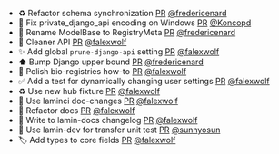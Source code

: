 - ♻️ Refactor schema synchronization [PR](https://github.com/laminlabs/lamindb-setup/pull/787) [@fredericenard](https://github.com/fredericenard)
- 🐛 Fix private_django_api encoding on Windows [PR](https://github.com/laminlabs/lamindb-setup/pull/795) [@Koncopd](https://github.com/Koncopd)
- 🐛 Rename ModelBase to RegistryMeta [PR](https://github.com/laminlabs/lamindb-setup/pull/794) [@fredericenard](https://github.com/fredericenard)
- 🚸  Cleaner API [PR](https://github.com/laminlabs/lamindb-setup/pull/792) [@falexwolf](https://github.com/falexwolf)
- ✨ Add global `prune-django-api` setting [PR](https://github.com/laminlabs/lamin-cli/pull/53) [@falexwolf](https://github.com/falexwolf)
- ⬆️ Bump Django upper bound [PR](https://github.com/laminlabs/lamindb-setup/pull/793) [@fredericenard](https://github.com/fredericenard)
- 📝 Polish bio-registries how-to [PR](https://github.com/laminlabs/lamindb/pull/1722) [@falexwolf](https://github.com/falexwolf)
- ✅ Add a test for dynamically changing user settings [PR](https://github.com/laminlabs/lamindb-setup/pull/791) [@falexwolf](https://github.com/falexwolf)
- ♻️ Use new hub fixture [PR](https://github.com/laminlabs/lamindb-setup/pull/789) [@falexwolf](https://github.com/falexwolf)
- 👷 Use laminci doc-changes [PR](https://github.com/laminlabs/lamindb-setup/pull/790) [@falexwolf](https://github.com/falexwolf)
- 📝 Refactor docs [PR](https://github.com/laminlabs/lamindb/pull/1721) [@falexwolf](https://github.com/falexwolf)
- 👷 Write to lamin-docs changelog [PR](https://github.com/laminlabs/lamin-mlops/pull/14) [@falexwolf](https://github.com/falexwolf)
- 👷 Use lamin-dev for transfer unit test [PR](https://github.com/laminlabs/lamindb/pull/1719) [@sunnyosun](https://github.com/sunnyosun)
- 🏷️ Add types to core fields [PR](https://github.com/laminlabs/lamindb/pull/1716) [@falexwolf](https://github.com/falexwolf)
